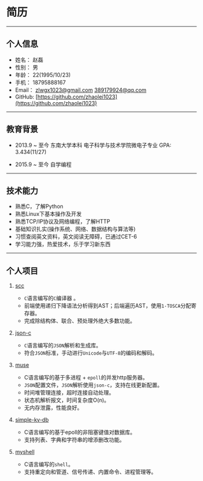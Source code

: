 ﻿# 简历  

----------------  

## 个人信息  

* 姓名： 赵磊  
* 性别： 男  
* 年龄： 22(1995/10/23)  
* 手机： 18795888167  
* Email： zlwgx1023@gmail.com   389179924@qq.com  
* GitHub: [https://github.com/zhaolei1023](https://github.com/zhaolei1023)  

----------------  

## 教育背景  

* 2013.9 ~ 至今 东南大学本科 电子科学与技术学院微电子专业 GPA: 3.434(11/27)  

* 2015.9 ~ 至今 自学编程  

----------------  

## 技术能力  

* 熟悉C，了解Python  
* 熟悉Linux下基本操作及开发  
* 熟悉TCP/IP协议及网络编程，了解HTTP  
* 基础知识扎实(操作系统、网络、数据结构与算法等)  
* 习惯查阅英文资料，英文阅读无障碍，已通过CET-6  
* 学习能力强，热爱技术，乐于学习新东西  

----------------  

## 个人项目  

1. [scc](https://github.com/zhaolei1023/scc)  
    * `C`语言编写的`C`编译器 。  
    * 前端使用递归下降语法分析得到AST；后端遍历AST，使用`1-TOSCA`分配寄存器。  
    * 完成除结构体、联合、预处理外绝大多数功能。  

2. [json-c](https://github.com/zhaolei1023/json-c)  
    * `C`语言编写的`JSON`解析和生成库。
    * 符合`JSON`标准，手动进行`Unicode`与`UTF-8`的编码和解码。  

3. [muse](https://github.com/zhaolei1023/muse)  
    * C语言编写的基于多进程 + `epoll`的并发http服务器。
    * `JSON`配置文件，`JSON`解析使用`json-c`，支持在线更新配置。  
    * 时间堆管理连接，超时连接自动处理。  
    * 状态机解析报文，时间复杂度O(n)。  
    * 无内存泄露，性能良好。  

4. [simple-kv-db](https://github.com/zhaolei1023/simple-kv-db)  
    * C语言编写的基于epoll的非阻塞键值对数据库。  
    * 支持列表、字典和字符串的增添删改功能。  

5. [myshell](https://github.com/zhaolei1023/myshell)  
    * C语言编写的`shell`。  
    * 支持重定向和管道、信号传递、内置命令、进程管理等。  
